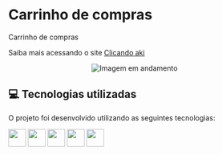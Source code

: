 # Carrinho de compras

<p>Carrinho de compras</p>

<p>Saiba mais acessando o site <a href="https://carrinho-de-compras-7p3duswbw-stanley-felix-bergamo.vercel.app/">Clicando aki</a></p> 
<div align="center" >
<img src="" alt="Imagem em andamento">
</div>


<h2>💻 Tecnologias utilizadas</h2>

O projeto foi desenvolvido utilizando as seguintes tecnologias:<br>

<div style="display: inline_block">
 <img height="35rem" src="https://img.shields.io/badge/HTML5-E34F26?style=for-the-badge&logo=html5&logoColor=white"/>
 <img height="35rem" src="https://img.shields.io/badge/CSS3-1572B6?style=for-the-badge&logo=css3&logoColor=white"/>
 <img height="35rem" src="https://img.shields.io/badge/JavaScript-F7DF1E?style=for-the-badge&logo=javascript&logoColor=black"/>
 <img height="35rem" src="https://img.shields.io/badge/Sass-CC6699?style=for-the-badge&logo=sass&logoColor=white"/>
 <img height="35rem" src="https://badges.aleen42.com/src/gulp.svg"/>
</div>

